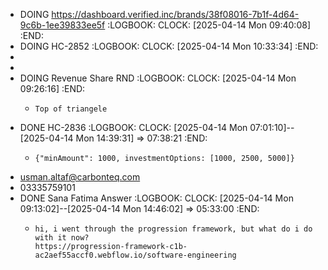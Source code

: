 - DOING https://dashboard.verified.inc/brands/38f08016-7b1f-4d64-9c6b-1ee39833ee5f
  :LOGBOOK:
  CLOCK: [2025-04-14 Mon 09:40:08]
  :END:
- DOING HC-2852
  :LOGBOOK:
  CLOCK: [2025-04-14 Mon 10:33:34]
  :END:
-
-
- DOING Revenue Share RND
  :LOGBOOK:
  CLOCK: [2025-04-14 Mon 09:26:16]
  :END:
	- ```apl
	  Top of triangele
	  ```
- DONE HC-2836
  :LOGBOOK:
  CLOCK: [2025-04-14 Mon 07:01:10]--[2025-04-14 Mon 14:39:31] =>  07:38:21
  :END:
	- ```apl
	  {"minAmount": 1000, investmentOptions: [1000, 2500, 5000]}
	  ```
- usman.altaf@carbonteq.com
- 03335759101
- DONE Sana Fatima Answer
  :LOGBOOK:
  CLOCK: [2025-04-14 Mon 09:13:02]--[2025-04-14 Mon 14:46:02] =>  05:33:00
  :END:
	- ```apl
	  hi, i went through the progression framework, but what do i do with it now?
	  https://progression-framework-c1b-ac2aef55accf0.webflow.io/software-engineering
	  ```